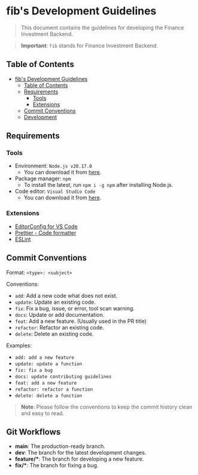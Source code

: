 # fib's Development Guidelines

> This document contains the guidelines for developing the Finance Investment Backend.

> **Important**: `fib` stands for Finance Investment Backend.

## Table of Contents

- [fib's Development Guidelines](#fibs-development-guidelines)
  - [Table of Contents](#table-of-contents)
  - [Requirements](#requirements)
    - [Tools](#tools)
    - [Extensions](#extensions)
  - [Commit Conventions](#commit-conventions)
  - [Development](#development)

## Requirements

### Tools

- Environment: `Node.js v20.17.0`
  - You can download it from [here](https://nodejs.org/en/download/).
- Package manager: `npm`
  - To install the latest, run `npm i -g npm` after installing Node.js.
- Code editor: `Visual Studio Code`
  - You can download it from [here](https://code.visualstudio.com/).

### Extensions

- [EditorConfig for VS Code](https://marketplace.visualstudio.com/items?itemName=EditorConfig.EditorConfig)
- [Prettier - Code formatter](https://marketplace.visualstudio.com/items?itemName=esbenp.prettier-vscode)
- [ESLint](https://marketplace.visualstudio.com/items?itemName=dbaeumer.vscode-eslint)

## Commit Conventions

Format: `<type>: <subject>`

Conventions:

- `add`: Add a new code what does not exist.
- `update`: Update an existing code.
- `fix`: Fix a bug, issue, or error, tool scan warning.
- `docs`: Update or add documentation.
- `feat`: Add a new feature. (Usually used in the PR title)
- `refactor`: Refactor an existing code.
- `delete`: Delete an existing code.

Examples:

- `add: add a new feature`
- `update: update a function`
- `fix: fix a bug`
- `docs: update contributing guidelines`
- `feat: add a new feature`
- `refactor: refactor a function`
- `delete: delete a function`

> **Note**: Please follow the conventions to keep the commit history clean and easy to read.

## Git Workflows

- **main**: The production-ready branch.
- **dev**: The branch for the latest development changes.
- **feature/\***: The branch for developing a new feature.
- **fix/\***: The branch for fixing a bug.
